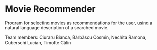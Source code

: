 # Movie Recommender

Program for selecting movies as recommendations for the user, using a natural language description of a searched movie.

Team members: Ciuraru Bianca, Bărbăscu Cosmin, Nechita Ramona, Cuberschi Lucian, Timofte Călin
